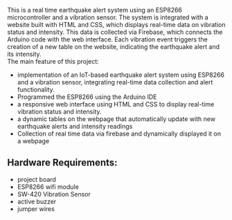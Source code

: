 This is a real time earthquake alert system using an ESP8266 microcontroller and a vibration sensor. The system is integrated with a website built with HTML and CSS, which displays real-time data on vibration status and intensity. 
This data is collected via Firebase, which connects the Arduino code with the web interface. 
Each vibration event triggers the creation of a new table on the website, indicating the earthquake alert and its intensity.
<br>
The main feature of this project:
<br>
 <ul>
  <li>implementation of an IoT-based earthquake alert system using ESP8266 and a vibration sensor, integrating real-time data collection and alert functionality.</li>
   <li>Programmed the ESP8266 using the Arduino IDE</li>
  <li>a responsive web interface using HTML and CSS to display real-time vibration status and intensity.</li>
  <li>a dynamic tables on the webpage that automatically update with new earthquake alerts and intensity readings</li>
   <li>Collection of real time data via firebase and dynamically displayed it on a webpage</li>
</ul> 
<h2>Hardware Requirements:</h2>
<ul>
<li>project board</li>
<li>ESP8266 wifi module</li>
<li>SW-420 Vibration Sensor</li>
<li>active buzzer</li>
<li>jumper wires</li>
</ul>
